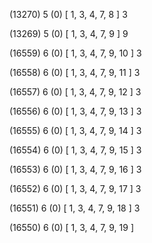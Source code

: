 (13270) 5 (0) [ 1, 3, 4, 7, 8 ] 3 


(13269) 5 (0) [ 1, 3, 4, 7, 9 ] 9 


(16559) 6 (0) [ 1, 3, 4, 7, 9, 10 ] 3 


(16558) 6 (0) [ 1, 3, 4, 7, 9, 11 ] 3 


(16557) 6 (0) [ 1, 3, 4, 7, 9, 12 ] 3 


(16556) 6 (0) [ 1, 3, 4, 7, 9, 13 ] 3 


(16555) 6 (0) [ 1, 3, 4, 7, 9, 14 ] 3 


(16554) 6 (0) [ 1, 3, 4, 7, 9, 15 ] 3 


(16553) 6 (0) [ 1, 3, 4, 7, 9, 16 ] 3 


(16552) 6 (0) [ 1, 3, 4, 7, 9, 17 ] 3 


(16551) 6 (0) [ 1, 3, 4, 7, 9, 18 ] 3 


(16550) 6 (0) [ 1, 3, 4, 7, 9, 19 ]  


